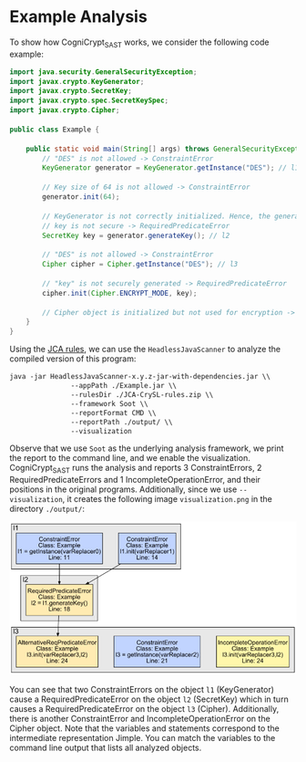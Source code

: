 # Example Analysis

To show how CogniCrypt<sub>SAST</sub> works, we consider the following code example:

```java
import java.security.GeneralSecurityException;
import javax.crypto.KeyGenerator;
import javax.crypto.SecretKey;
import javax.crypto.spec.SecretKeySpec;
import javax.crypto.Cipher;

public class Example {

    public static void main(String[] args) throws GeneralSecurityException {
        // "DES" is not allowed -> ConstraintError
        KeyGenerator generator = KeyGenerator.getInstance("DES"); // l1

        // Key size of 64 is not allowed -> ConstraintError
        generator.init(64);

        // KeyGenerator is not correctly initialized. Hence, the generated
        // key is not secure -> RequiredPredicateError
        SecretKey key = generator.generateKey(); // l2

        // "DES" is not allowed -> ConstraintError
        Cipher cipher = Cipher.getInstance("DES"); // l3

        // "key" is not securely generated -> RequiredPredicateError
        cipher.init(Cipher.ENCRYPT_MODE, key);

        // Cipher object is initialized but not used for encryption -> IncompleteOperationError
    }
}
```

Using the [JCA rules](https://github.com/CROSSINGTUD/Crypto-API-Rules/tree/master/JavaCryptographicArchitecture/src), we can use the `HeadlessJavaScanner` to analyze the compiled version of this program:

```
java -jar HeadlessJavaScanner-x.y.z-jar-with-dependencies.jar \\
               --appPath ./Example.jar \\
               --rulesDir ./JCA-CrySL-rules.zip \\
               --framework Soot \\
               --reportFormat CMD \\
               --reportPath ./output/ \\
               --visualization
```
Observe that we use `Soot` as the underlying analysis framework, we print the report to the command line, and we enable the visualization. CogniCrypt<sub>SAST</sub> runs the analysis and reports 3 ConstraintErrors, 2 RequiredPredicateErrors and 1 IncompleteOperationError, and their positions in the original programs. Additionally, since we use `--visualization`, it creates the following image `visualization.png` in the directory `./output/`:

![visualization.png](img/visualization.png)

You can see that two ConstraintErrors on the object `l1` (KeyGenerator) cause a RequiredPredicateError on the object `l2` (SecretKey) which in turn causes a RequiredPredicateError on the object `l3` (Cipher). Additionally, there is another ConstraintError and IncompleteOperationError on the Cipher object. Note that the variables and statements correspond to the intermediate representation Jimple. You can match the variables to the command line output that lists all analyzed objects.
